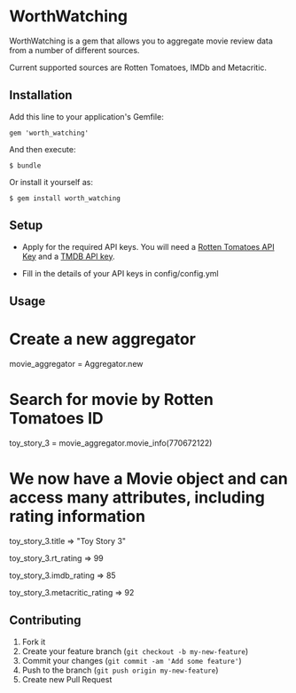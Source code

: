 # WorthWatching

WorthWatching is a gem that allows you to aggregate movie review data from a 
number of different sources.

Current supported sources are Rotten Tomatoes, IMDb and Metacritic.

## Installation

Add this line to your application's Gemfile:

    gem 'worth_watching'

And then execute:

    $ bundle

Or install it yourself as:

    $ gem install worth_watching

## Setup

* Apply for the required API keys. You will need a [Rotten Tomatoes API Key](http://developer.rottentomatoes.com/)  and a [TMDB API key](http://docs.themoviedb.apiary.io/).

* Fill in the details of your API keys in config/config.yml

## Usage

  # Create a new aggregator
  movie_aggregator = Aggregator.new
  
  # Search for movie by Rotten Tomatoes ID
  toy_story_3 = movie_aggregator.movie_info(770672122)
  
  # We now have a Movie object and can access many attributes, including rating information
  toy_story_3.title 
  => "Toy Story 3"
  
  toy_story_3.rt_rating
  => 99
  
  toy_story_3.imdb_rating
  => 85
  
  toy_story_3.metacritic_rating
  => 92

## Contributing

1. Fork it
2. Create your feature branch (`git checkout -b my-new-feature`)
3. Commit your changes (`git commit -am 'Add some feature'`)
4. Push to the branch (`git push origin my-new-feature`)
5. Create new Pull Request